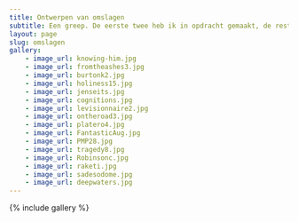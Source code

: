 ```yaml
---
title: Ontwerpen van omslagen
subtitle: Een greep. De eerste twee heb ik in opdracht gemaakt, de rest voor de lol.
layout: page
slug: omslagen
gallery:
    - image_url: knowing-him.jpg
    - image_url: fromtheashes3.jpg
    - image_url: burtonk2.jpg
    - image_url: holiness15.jpg
    - image_url: jenseits.jpg
    - image_url: cognitions.jpg
    - image_url: levisionnaire2.jpg
    - image_url: ontheroad3.jpg
    - image_url: platero4.jpg
    - image_url: FantasticAug.jpg
    - image_url: PMP28.jpg
    - image_url: tragedy8.jpg
    - image_url: Robinsonc.jpg
    - image_url: raketi.jpg
    - image_url: sadesodome.jpg
    - image_url: deepwaters.jpg
---
```


{% include gallery %}
